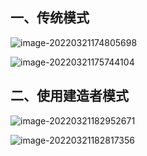 ## 一、传统模式

 ![image-20220321174805698](https://gitee.com/lovely-hair/blog-img/raw/master/img/20220321174805.png)

![image-20220321175744104](https://gitee.com/lovely-hair/blog-img/raw/master/img/20220321175744.png)

## 二、使用建造者模式

 ![image-20220321182952671](https://gitee.com/lovely-hair/blog-img/raw/master/img/20220321182952.png)

 ![image-20220321182817356](https://gitee.com/lovely-hair/blog-img/raw/master/img/20220321182818.png)






